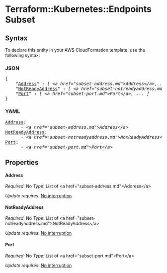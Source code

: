 # Terraform::Kubernetes::Endpoints Subset

## Syntax

To declare this entity in your AWS CloudFormation template, use the following syntax:

### JSON

<pre>
{
    "<a href="#address" title="Address">Address</a>" : <i>[ &lt;a href=&#34;subset-address.md&#34;&gt;Address&lt;/a&gt;, ... ]</i>,
    "<a href="#notreadyaddress" title="NotReadyAddress">NotReadyAddress</a>" : <i>[ &lt;a href=&#34;subset-notreadyaddress.md&#34;&gt;NotReadyAddress&lt;/a&gt;, ... ]</i>,
    "<a href="#port" title="Port">Port</a>" : <i>[ &lt;a href=&#34;subset-port.md&#34;&gt;Port&lt;/a&gt;, ... ]</i>
}
</pre>

### YAML

<pre>
<a href="#address" title="Address">Address</a>: <i>
      - &lt;a href=&#34;subset-address.md&#34;&gt;Address&lt;/a&gt;</i>
<a href="#notreadyaddress" title="NotReadyAddress">NotReadyAddress</a>: <i>
      - &lt;a href=&#34;subset-notreadyaddress.md&#34;&gt;NotReadyAddress&lt;/a&gt;</i>
<a href="#port" title="Port">Port</a>: <i>
      - &lt;a href=&#34;subset-port.md&#34;&gt;Port&lt;/a&gt;</i>
</pre>

## Properties

#### Address

_Required_: No
_Type_: List of &lt;a href=&#34;subset-address.md&#34;&gt;Address&lt;/a&gt;

_Update requires_: [No interruption](https://docs.aws.amazon.com/AWSCloudFormation/latest/UserGuide/using-cfn-updating-stacks-update-behaviors.html#update-no-interrupt)

#### NotReadyAddress

_Required_: No
_Type_: List of &lt;a href=&#34;subset-notreadyaddress.md&#34;&gt;NotReadyAddress&lt;/a&gt;

_Update requires_: [No interruption](https://docs.aws.amazon.com/AWSCloudFormation/latest/UserGuide/using-cfn-updating-stacks-update-behaviors.html#update-no-interrupt)

#### Port

_Required_: No
_Type_: List of &lt;a href=&#34;subset-port.md&#34;&gt;Port&lt;/a&gt;

_Update requires_: [No interruption](https://docs.aws.amazon.com/AWSCloudFormation/latest/UserGuide/using-cfn-updating-stacks-update-behaviors.html#update-no-interrupt)

